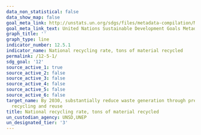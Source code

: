 ```yaml
---
data_non_statistical: false
data_show_map: false
goal_meta_link: http://unstats.un.org/sdgs/files/metadata-compilation/Metadata-Goal-12.pdf
goal_meta_link_text: United Nations Sustainable Development Goals Metadata (pdf 782kB)
graph_title: ''
graph_type: line
indicator_number: 12.5.1
indicator_name: National recycling rate, tons of material recycled
permalink: /12-5-1/
sdg_goal: '12'
source_active_1: true
source_active_2: false
source_active_3: false
source_active_4: false
source_active_5: false
source_active_6: false
target_name: By 2030, substantially reduce waste generation through prevention, reduction,
  recycling and reuse
title: National recycling rate, tons of material recycled
un_custodian_agency: UNSD,UNEP
un_designated_tier: '3'
---
```

